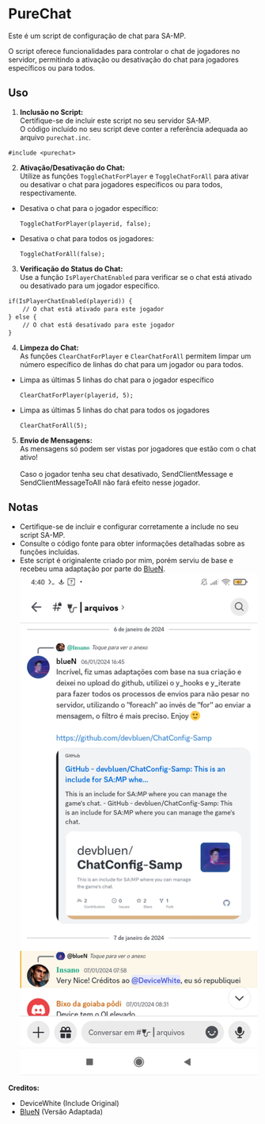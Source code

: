 # PureChat

Este é um script de configuração de chat para SA-MP.

O script oferece funcionalidades para controlar o chat de jogadores no servidor, permitindo a ativação ou desativação do chat para jogadores específicos ou para todos.

## Uso

1. **Inclusão no Script:**
<br>Certifique-se de incluir este script no seu servidor SA-MP.
<br>O código incluído no seu script deve conter a referência adequada ao arquivo `purechat.inc`.

```pawn
#include <purechat>
```

2. **Ativação/Desativação do Chat:**
<br>Utilize as funções `ToggleChatForPlayer` e `ToggleChatForAll` para ativar ou desativar o chat para jogadores específicos ou para todos, respectivamente.

- Desativa o chat para o jogador específico:
  ```pawn
  ToggleChatForPlayer(playerid, false);
  ```

- Desativa o chat para todos os jogadores:
  ```pawn
  ToggleChatForAll(false);
  ```

3. **Verificação do Status do Chat:**
<br>Use a função `IsPlayerChatEnabled` para verificar se o chat está ativado ou desativado para um jogador específico.

  ```pawn
  if(IsPlayerChatEnabled(playerid)) {
      // O chat está ativado para este jogador
  } else {
      // O chat está desativado para este jogador
  }
```

4. **Limpeza do Chat:**
<br>As funções `ClearChatForPlayer` e `ClearChatForAll` permitem limpar um número específico de linhas do chat para um jogador ou para todos.

- Limpa as últimas 5 linhas do chat para o jogador específico
  ```pawn
  ClearChatForPlayer(playerid, 5);
  ```

- Limpa as últimas 5 linhas do chat para todos os jogadores
  ```pawn
  ClearChatForAll(5);
  ```

5. **Envio de Mensagens:**
<br>As mensagens só podem ser vistas por jogadores que estão com o chat ativo!<br />
<br>Caso o jogador tenha seu chat desativado, SendClientMessage e SendClientMessageToAll não fará efeito nesse jogador.

## Notas

- Certifique-se de incluir e configurar corretamente a include no seu script SA-MP.
- Consulte o código fonte para obter informações detalhadas sobre as funções incluídas.
- Este script é originalente criado por mim, porém serviu de base e recebeu uma adaptação por parte do [BlueN](https://github.com/devbluen/ChatConfig-Samp).
  ![Pawn Express Screenshots](https://raw.githubusercontent.com/devicewhite/PureChat/DeviceWhite/Screenshot_2024-01-21-04-40-03-227_com.discord.jpg)


**Creditos:**
- DeviceWhite (Include Original)
- [BlueN](https://github.com/devbluen) (Versão Adaptada)